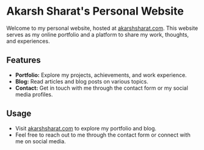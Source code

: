 # Akarsh Sharat's Personal Website

Welcome to my personal website, hosted at [akarshsharat.com](https://akarshsharat.com/). This website serves as my online portfolio and a platform to share my work, thoughts, and experiences.

## Features

- **Portfolio:** Explore my projects, achievements, and work experience.
- **Blog:** Read articles and blog posts on various topics.
- **Contact:** Get in touch with me through the contact form or my social media profiles.

## Usage

- Visit [akarshsharat.com](https://akarshsharat.com/) to explore my portfolio and blog.
- Feel free to reach out to me through the contact form or connect with me on social media.
